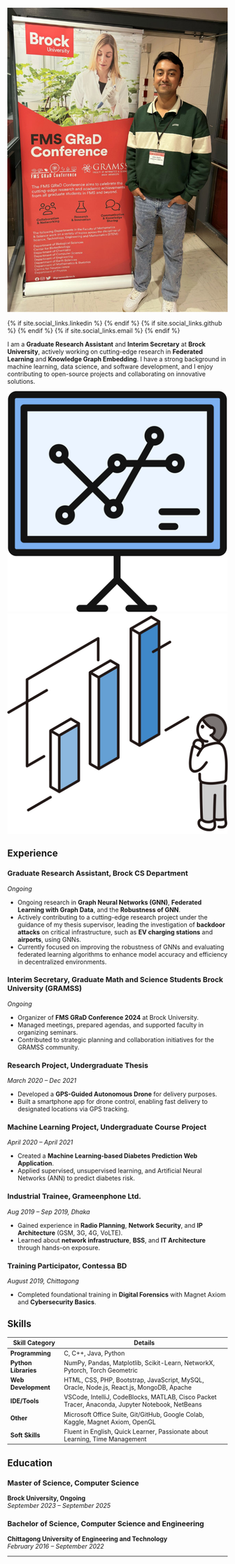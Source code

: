 <link rel="stylesheet" href="assets/styles.css"> 

<!-- Include Font Awesome for social icons -->
<link rel="stylesheet" href="https://cdnjs.cloudflare.com/ajax/libs/font-awesome/6.0.0-beta3/css/all.min.css">

![It's Me](Images/professional_DP.jpg)

<!-- Social Media Links Section -->
<div class="social-links">
    {% if site.social_links.linkedin %}
        <a href="{{ site.social_links.linkedin }}" target="_blank" aria-label="LinkedIn">
            <i class="fab fa-linkedin"></i>
        </a>
    {% endif %}
    {% if site.social_links.github %}
        <a href="{{ site.social_links.github }}" target="_blank" aria-label="GitHub">
            <i class="fab fa-github"></i>
        </a>
    {% endif %}
    {% if site.social_links.email %}
        <a href="{{ site.social_links.email }}" target="_blank" aria-label="Email">
            <i class="fas fa-envelope"></i>
        </a>
    {% endif %}
</div>

I am a **Graduate Research Assistant** and **Interim Secretary** at **Brock University**, actively working on cutting-edge research in **Federated Learning** and **Knowledge Graph Embedding**. I have a strong background in machine learning, data science, and software development, and I enjoy contributing to open-source projects and collaborating on innovative solutions.


<div class="floating-data" style="top: 30%; left: 70%;">
    <img src="Images/data.svg" alt="Data" />
</div>
<div class="floating-data" style="top: 50%; left: 40%;">
    <img src="Images/graph.svg" alt="Graph" />
</div>


## Experience

### Graduate Research Assistant, **Brock CS Department**  
_Ongoing_

- Ongoing research in **Graph Neural Networks (GNN)**, **Federated Learning with Graph Data**, and the **Robustness of GNN**.
- Actively contributing to a cutting-edge research project under the guidance of my thesis supervisor, leading the investigation of **backdoor attacks** on critical infrastructure, such as **EV charging stations** and **airports**, using GNNs.
- Currently focused on improving the robustness of GNNs and evaluating federated learning algorithms to enhance model accuracy and efficiency in decentralized environments.


### Interim Secretary, **Graduate Math and Science Students Brock University (GRAMSS)**  
_Ongoing_

- Organizer of **FMS GRaD Conference 2024** at Brock University.
- Managed meetings, prepared agendas, and supported faculty in organizing seminars.
- Contributed to strategic planning and collaboration initiatives for the GRAMSS community.

### Research Project, **Undergraduate Thesis**  
_March 2020 – Dec 2021_

- Developed a **GPS-Guided Autonomous Drone** for delivery purposes.
- Built a smartphone app for drone control, enabling fast delivery to designated locations via GPS tracking.

### Machine Learning Project, **Undergraduate Course Project**  
_April 2020 – April 2021_

- Created a **Machine Learning-based Diabetes Prediction Web Application**.
- Applied supervised, unsupervised learning, and Artificial Neural Networks (ANN) to predict diabetes risk.

### Industrial Trainee, **Grameenphone Ltd.**  
_Aug 2019 – Sep 2019, Dhaka_

- Gained experience in **Radio Planning**, **Network Security**, and **IP Architecture** (GSM, 3G, 4G, VoLTE).
- Learned about **network infrastructure**, **BSS**, and **IT Architecture** through hands-on exposure.

### Training Participator, **Contessa BD**  
_August 2019, Chittagong_

- Completed foundational training in **Digital Forensics** with Magnet Axiom and **Cybersecurity Basics**.

## Skills

| **Skill Category**      | **Details**                                                                                                                                 |
|-------------------------|---------------------------------------------------------------------------------------------------------------------------------------------|
| **Programming**          | C, C++, Java, Python                                                                                                                       |
| **Python Libraries**     | NumPy, Pandas, Matplotlib, Scikit-Learn, NetworkX, Pytorch, Torch Geometric                                                                 |
| **Web Development**      | HTML, CSS, PHP, Bootstrap, JavaScript, MySQL, Oracle, Node.js, React.js, MongoDB, Apache                                                   |
| **IDE/Tools**            | VSCode, IntelliJ, CodeBlocks, MATLAB, Cisco Packet Tracer, Anaconda, Jupyter Notebook, NetBeans                                             |
| **Other**                | Microsoft Office Suite, Git/GitHub, Google Colab, Kaggle, Magnet Axiom, OpenGL                                                             |
| **Soft Skills**          | Fluent in English, Quick Learner, Passionate about Learning, Time Management                                                               |

## Education

### Master of Science, Computer Science  
**Brock University, Ongoing**  
_September 2023 – September 2025_

### Bachelor of Science, Computer Science and Engineering  
**Chittagong University of Engineering and Technology**  
_February 2016 – September 2022_

---
